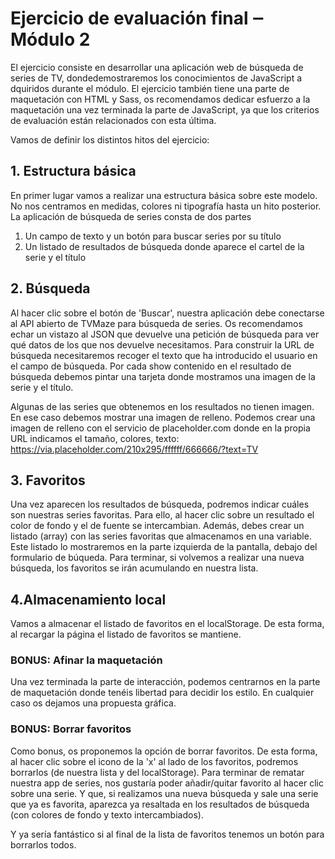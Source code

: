 # Ejercicio de evaluación final ‒ Módulo 2

El ejercicio consiste en desarrollar una aplicación web de búsqueda de series de TV, dondedemostraremos los conocimientos de JavaScript a dquiridos durante el módulo. El ejercicio también tiene una parte de maquetación con HTML y Sass, os recomendamos dedicar esfuerzo a la
maquetación una vez terminada la parte de JavaScript, ya que los criterios de evaluación están relacionados con esta última.

Vamos de definir los distintos hitos del ejercicio:

## 1. Estructura básica
En primer lugar vamos a realizar una estructura básica sobre este modelo. No nos centramos en
medidas, colores ni tipografía hasta un hito posterior.
La aplicación de búsqueda de series consta de dos partes
1. Un campo de texto y un botón para buscar series por su título
2. Un listado de resultados de búsqueda donde aparece el cartel de la serie y el título

## 2. Búsqueda
Al hacer clic sobre el botón de 'Buscar', nuestra aplicación debe conectarse al API abierto de TVMaze para búsqueda de series. Os recomendamos echar un vistazo al JSON que devuelve una petición de búsqueda para ver qué datos de los que nos devuelve necesitamos. Para construir la URL de búsqueda necesitaremos recoger el texto que ha introducido el usuario en el campo de búsqueda. Por cada show contenido en el resultado de búsqueda debemos pintar una tarjeta donde mostramos una imagen de la serie y el título.

Algunas de las series que obtenemos en los resultados no tienen imagen. En ese caso debemos mostrar una imagen de relleno. Podemos crear una imagen de relleno con el servicio de placeholder.com donde en la propia URL indicamos el tamaño, colores, texto:
https://via.placeholder.com/210x295/ffffff/666666/?text=TV

## 3. Favoritos
Una vez aparecen los resultados de búsqueda, podremos indicar cuáles son nuestras series favoritas. Para ello, al hacer clic sobre un resultado el color de fondo y el de fuente se intercambian. Además, debes crear un listado (array) con las series favoritas que almacenamos en una variable. Este listado lo mostraremos en la parte izquierda de la pantalla, debajo del formulario de búqueda. Para terminar, si volvemos a realizar una nueva búsqueda, los favoritos se irán acumulando en nuestra lista.

## 4.Almacenamiento local
Vamos a almacenar el listado de favoritos en el localStorage. De esta forma, al recargar la página
el listado de favoritos se mantiene.

### BONUS: Afinar la maquetación
Una vez terminada la parte de interacción, podemos centrarnos en la parte de maquetación donde tenéis libertad para decidir los estilo. En cualquier caso os dejamos una propuesta gráfica.

### BONUS: Borrar favoritos
Como bonus, os proponemos la opción de borrar favoritos. De esta forma, al hacer clic sobre el icono de la 'x' al lado de los favoritos, podremos borrarlos (de nuestra lista y del localStorage).
Para terminar de rematar nuestra app de series, nos gustaría poder añadir/quitar favorito al hacer clic sobre una serie. Y que, si realizamos una nueva búsqueda y sale una serie que ya es favorita, aparezca ya resaltada en los resultados de búsqueda (con colores de fondo y texto intercambiados).

Y ya sería fantástico si al final de la lista de favoritos tenemos un botón para borrarlos todos.


